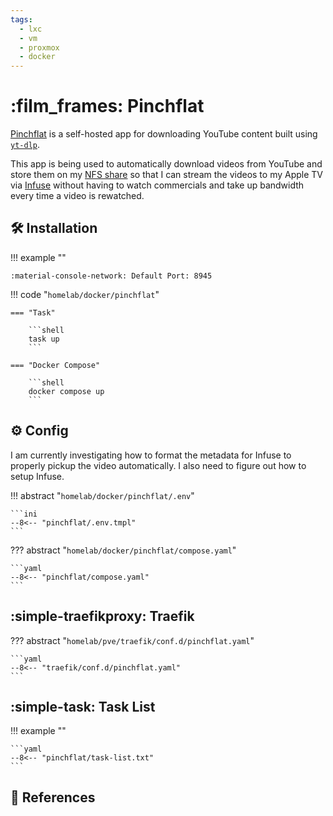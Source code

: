 ```yaml
---
tags:
  - lxc
  - vm
  - proxmox
  - docker
---
```

# :film_frames: Pinchflat

[Pinchflat][1] is a self-hosted app for downloading YouTube content built using [`yt-dlp`][2].

This app is being used to automatically download videos from YouTube and store them on my [NFS share][4] so that I can stream the videos to my Apple TV via [Infuse][3] without having to watch commercials and take up bandwidth every time a video is rewatched.

## :hammer_and_wrench: Installation

!!! example ""

    :material-console-network: Default Port: 8945

!!! code "`homelab/docker/pinchflat`"

    === "Task"

        ```shell
        task up
        ```

    === "Docker Compose"

        ```shell
        docker compose up
        ```

## :gear: Config

I am currently investigating how to format the metadata for Infuse to properly pickup the video automatically. I also need to figure out how to setup Infuse.

!!! abstract "`homelab/docker/pinchflat/.env`"

    ```ini
    --8<-- "pinchflat/.env.tmpl"
    ```

??? abstract "`homelab/docker/pinchflat/compose.yaml`"

    ```yaml
    --8<-- "pinchflat/compose.yaml"
    ```

## :simple-traefikproxy: Traefik

??? abstract "`homelab/pve/traefik/conf.d/pinchflat.yaml`"

    ```yaml
    --8<-- "traefik/conf.d/pinchflat.yaml"
    ```

## :simple-task: Task List

!!! example ""

    ```yaml
    --8<-- "pinchflat/task-list.txt"
    ```

## :link: References

[1]: <https://github.com/kieraneglin/pinchflat>
[2]: <https://github.com/yt-dlp/yt-dlp>
[3]: <https://firecore.com/infuse>
[4]: <./openmediavault.md>
